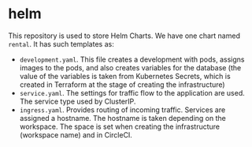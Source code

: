 # helm
This repository is used to store Helm Charts.
We have one chart named `rental`. It has such templates as:
- `development.yaml`. This file creates a development with pods, assigns images to the pods, and also creates variables for the database (the value of the variables is taken from Kubernetes Secrets, which is created in Terraform at the stage of creating the infrastructure)
- `service.yaml`. The settings for traffic flow to the application are used. The service type used by ClusterIP.
- `ingress.yaml`. Provides routing of incoming traffic. Services are assigned a hostname. The hostname is taken depending on the workspace.
The space is set when creating the infrastructure (workspace name) and in CircleCI.
